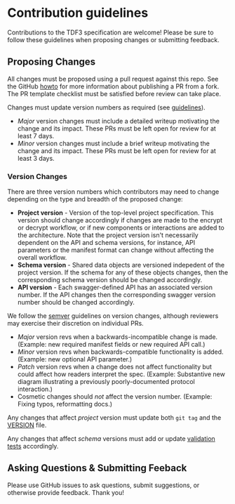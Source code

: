 # Contribution guidelines

Contributions to the TDF3 specification are welcome! Please be sure to follow these guidelines when proposing changes or submitting feedback.

## Proposing Changes

All changes must be proposed using a pull request against this repo. See the GitHub [howto](https://help.github.com/en/articles/about-pull-requests) for more information about publishing a PR from a fork. The PR template checklist must be satisfied before review can take place.

Changes must update version numbers as required (see [guidelines](#version-changes)).	
* _Major_ version changes must include a detailed writeup motivating the change and its impact. These PRs must be left open for review for at least 7 days.
* _Minor_ version changes must include a brief writeup motivating the change and its impact. These PRs must be left open for review for at least 3 days.

### Version Changes

There are three version numbers which contributors may need to change depending on the type and breadth of the proposed change:
* **Project version** - Version of the top-level project specification. This version should change accordingly if changes are made to the encrypt or decrypt workflow, or if new components or interactions are added to the architecture. Note that the project version isn't necessarily dependent on the API and schema versions, for instance, API parameters or the manifest format can change without affecting the overall workflow.
* **Schema version** - Shared data objects are versioned indepedent of the project version. If the schema for any of these objects changes, then the corresponding schema version should be changed accordingly.
* **API version** - Each swagger-defined API has an associated version number. If the API changes then the corresponding swagger version number should be changed accordingly.

We follow the [semver](https://semver.org/spec/v2.0.0.html) guidelines on version changes, although reviewers may exercise their discretion on individual PRs.
* _Major_ version revs when a backwards-incompatible change is made. (Example: new required manifest fields or new required API call.)
* _Minor_ version revs when backwards-compatible functionality is added. (Example: new optional API parameter.)
* _Patch_ version revs when a change does not affect functionality but could affect how readers interpret the spec. (Example: Substantive new diagram illustrating a previously poorly-documented protocol interaction.)
* Cosmetic changes should _not_ affect the version number. (Example: Fixing typos, reformatting docs.)

Any changes that affect _project_ version must update both `git tag` and the [VERSION](VERSION) file.

Any changes that affect _schema_ versions must add or update [validation tests](schema/test/) accordingly.


## Asking Questions & Submitting Feeback

Please use GitHub issues to ask questions, submit suggestions, or otherwise provide feedback. Thank you!
